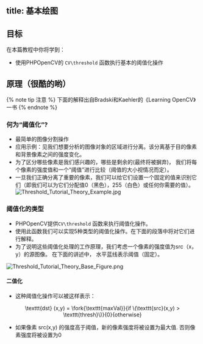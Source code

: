 <script type="text/javascript" src="http://cdn.mathjax.org/mathjax/latest/MathJax.js?config=default"></script>
title: 基本绘图
---

## 目标

在本篇教程中你将学到：

 - 使用PHPOpenCV的 `CV\threshold` 函数执行基本的阈值化操作


## 原理（很酷的哟）
{% note tip 注意 %}
下面的解释出自Bradski和Kaehler的《Learning OpenCV》一书
{% endnote %}

### 何为“阈值化”?

 - 最简单的图像分割操作
 - 应用示例：见我们想要分析的图像对象的区域进行分离。该分离基于目的像素和背景像素之间的强度变化。
 - 为了区分哪些像素是我们感兴趣的，哪些是剩余的(最终将被摒弃)， 我们将每个像素的强度值和一个“阈值”进行比较（阈值的大小视情况而定）。
 - 一旦我们正确分离了重要的像素，我们可以给它们设置一个固定的值来识别它们（即我们可以为它们分配值0（黑色），255（白色）或任何你需要的值）。
![Threshold_Tutorial_Theory_Example.jpg](/images/docs/tutorial_threshold/Threshold_Tutorial_Theory_Example.jpg)

### 阈值化的类型

 - PHPOpenCV提供`CV\threshold` 函数来执行阈值化操作。
 - 使用此函数我们可以实现5种类型的阈值化操作。在下面的段落中将对它们进行解释。
 - 为了说明这些阈值化处理的工作原理，我们考虑一个像素的强度值为src（x，y）的源图像。 在下面的讲述中， 水平蓝线表示阈值（固定）。

![Threshold_Tutorial_Theory_Base_Figure.png](/images/docs/tutorial_threshold/Threshold_Tutorial_Theory_Base_Figure.png)

#### 二值化

 - 这种阈值化操作可以被这样表示：


<div align = "center">\texttt{dst} (x,y) = \fork{\texttt{maxVal}}{if \(\texttt{src}(x,y) > \texttt{thresh}\)}{0}{otherwise}</div>

 - 如果像素 src(x,y) 的强度高于阈值，新的像素强度将被设置为最大值. 否则像素强度将被设置为0
